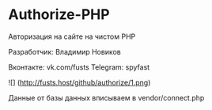 # Authorize-PHP
Авторизация на сайте на чистом PHP

Разработчик: Владимир Новиков

Вконтакте: vk.com/fusts
Telegram: spyfast

![] (http://fusts.host/github/authorize/1.png)

Данные от базы данных вписываем в vendor/connect.php
